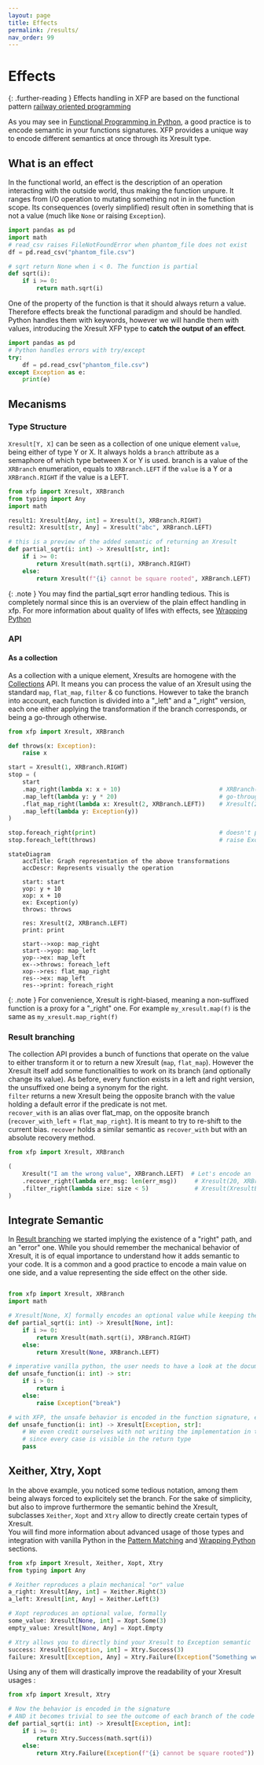 ```yaml
---
layout: page
title: Effects
permalink: /results/
nav_order: 99
---
```


<h1 style="font-weight: bold">Effects</h1>

{: .further-reading }
Effects handling in XFP are based on the functional pattern [railway oriented programming](https://naveenkumarmuguda.medium.com/railway-oriented-programming-a-powerful-functional-programming-pattern-ab454e467f31)

As you may see in [Functional Programming in Python](/python-fp/functional_programming/), a good practice is to encode semantic in your functions signatures. XFP provides a unique way to encode different semantics at once through its Xresult type. 

## What is an effect

In the functional world, an effect is the description of an operation interacting with the outside world, thus making the function unpure. It ranges from I/O operation to mutating something not in in the function scope. Its consequences (overly simplified) result often in something that is not a value (much like `None` or raising `Exception`).

```python
import pandas as pd
import math
# read_csv raises FileNotFoundError when phantom_file does not exist
df = pd.read_csv("phantom_file.csv") 

# sqrt return None when i < 0. The function is partial
def sqrt(i):
    if i >= 0:
        return math.sqrt(i)
```

One of the property of the function is that it should always return a value. Therefore effects break the functional paradigm and should be handled. Python handles them with keywords, however we will handle them with values, introducing the Xresult XFP type to **catch the output of an effect**.

```python
import pandas as pd
# Python handles errors with try/except
try:
    df = pd.read_csv("phantom_file.csv")
except Exception as e:
    print(e)
```

## Mecanisms

### Type Structure

`Xresult[Y, X]` can be seen as a collection of one unique element `value`, being either of type Y or X. It always holds a `branch` attribute as a semaphore of which type between X or Y is used. branch is a value of the `XRBranch` enumeration, equals to `XRBranch.LEFT` if the `value` is a Y or a `XRBranch.RIGHT` if the value is a LEFT.  

```python
from xfp import Xresult, XRBranch
from typing import Any
import math

result1: Xresult[Any, int] = Xresult(3, XRBranch.RIGHT)
result2: Xresult[str, Any] = Xresult("abc", XRBranch.LEFT)

# this is a preview of the added semantic of returning an Xresult
def partial_sqrt(i: int) -> Xresult[str, int]:
    if i >= 0:
        return Xresult(math.sqrt(i), XRBranch.RIGHT)
    else:
        return Xresult(f"{i} cannot be square rooted", XRBranch.LEFT)
```

{: .note }
You may find the partial_sqrt error handling tedious. This is completely normal since this is an overview of the plain effect handling in xfp. For more information about quality of lifes with effects, see [Wrapping Python](/python-fp/results/wrapping_python)

### API

#### As a collection

As a collection with a unique element, Xresults are homogene with the [Collections](/python-fp/collections/) API. It means you can process the value of an Xresult using the standard `map`, `flat_map`, `filter` & co functions. However to take the branch into account, each function is divided into a "_left" and a "_right" version, each one either applying the transformation if the branch corresponds, or being a go-through otherwise.

```python
from xfp import Xresult, XRBranch

def throws(x: Exception):
    raise x

start = Xresult(1, XRBranch.RIGHT)
stop = (
    start
    .map_right(lambda x: x + 10)                            # XRBranch(1 + 10, XRBranch.RIGHT) because result is a RIGHT
    .map_left(lambda y: y * 20)                             # go-through because result is a RIGHT
    .flat_map_right(lambda x: Xresult(2, XRBranch.LEFT))    # Xresult(2, XRBranch.LEFT) because the initial result is a RIGHT
    .map_left(lambda y: Exception(y))
)

stop.foreach_right(print)                                   # doesn't print anything
stop.foreach_left(throws)                                   # raise Exception(2)
```

```mermaid
stateDiagram
    accTitle: Graph representation of the above transformations
    accDescr: Represents visually the operation

    start: start
    yop: y + 10
    xop: x + 10
    ex: Exception(y)
    throws: throws

    res: Xresult(2, XRBranch.LEFT)
    print: print

    start-->xop: map_right
    start-->yop: map_left
    yop-->ex: map_left
    ex-->throws: foreach_left
    xop-->res: flat_map_right
    res-->ex: map_left
    res-->print: foreach_right

```

{: .note }
For convenience, Xresult is right-biased, meaning a non-suffixed function is a proxy for a "_right" one. For example `my_xresult.map(f)` is the same as `my_xresult.map_right(f)`

### Result branching

The collection API provides a bunch of functions that operate on the value to either transform it or to return a new Xresult (`map`, `flat_map`). However the Xresult itself add some functionalities to work on its branch (and optionally change its value). As before, every function exists in a left and right version, the unsuffixed one being a synonym for the right.  
`filter` returns a new Xresult being the opposite branch with the value holding a default error if the predicate is not met.  
`recover_with` is an alias over flat_map, on the opposite branch (`recover_with_left` = `flat_map_right`). It is meant to try to re-shift to the current bias.
`recover` holds a similar semantic as `recover_with` but with an absolute recovery method.

```python
from xfp import Xresult, XRBranch

(
    Xresult("I am the wrong value", XRBranch.LEFT)  # Let's encode an 'error' in the LEFT path
    .recover_right(lambda err_msg: len(err_msg))     # Xresult(20, XRBranch.RIGHT)
    .filter_right(lambda size: size < 5)             # Xresult(XresultError(...), XRBranch.LEFT)
)
```

## Integrate Semantic

In [Result branching](#result-branching) we started implying the existence of a "right" path, and an "error" one. While you should remember the mechanical behavior of Xresult, it is of equal importance to understand how it adds semantic to your code. It is a common and a good practice to encode a main value on one side, and a value representing the side effect on the other side.

```python

from xfp import Xresult, XRBranch
import math

# Xresult[None, X] formally encodes an optional value while keeping the power of a collection
def partial_sqrt(i: int) -> Xresult[None, int]:
    if i >= 0:
        return Xresult(math.sqrt(i), XRBranch.RIGHT)
    else:
        return Xresult(None, XRBranch.LEFT)

# imperative vanilla python, the user needs to have a look at the documentation to understand the behavior of the function
def unsafe_function(i: int) -> str:
    if i > 0:
        return i
    else:
        raise Exception("break")

# with XFP, the unsafe behavior is encoded in the function signature, enforcing the code auto documentation
def unsafe_function(i: int) -> Xresult[Exception, str]:
    # We even credit ourselves with not writing the implementation in this example
    # since every case is visible in the return type
    pass
```

## Xeither, Xtry, Xopt

In the above example, you noticed some tedious notation, among them being always forced to explicitely set the branch. For the sake of simplicity, but also to improve furthermore the semantic behind the Xresult, subclasses `Xeither`, `Xopt` and `Xtry` allow to directly create certain types of Xresult.  
You will find more information about advanced usage of those types and integration with vanilla Python in the [Pattern Matching](/python-fp/pattern_matching/) and [Wrapping Python](/python-fp/wrapping_python) sections.

```python
from xfp import Xresult, Xeither, Xopt, Xtry
from typing import Any

# Xeither reproduces a plain mechanical "or" value
a_right: Xresult[Any, int] = Xeither.Right(3)
a_left: Xresult[int, Any] = Xeither.Left(3)

# Xopt reproduces an optional value, formally
some_value: Xresult[None, int] = Xopt.Some(3)
empty_value: Xresult[None, Any] = Xopt.Empty

# Xtry allows you to directly bind your Xresult to Exception semantic
success: Xresult[Exception, int] = Xtry.Success(3)
failure: Xresult[Exception, Any] = Xtry.Failure(Exception("Something went wrong"))

```

Using any of them will drastically improve the readability of your Xresult usages : 

```python
from xfp import Xresult, Xtry

# Now the behavior is encoded in the signature
# AND it becomes trivial to see the outcome of each branch of the code
def partial_sqrt(i: int) -> Xresult[Exception, int]:
    if i >= 0:
        return Xtry.Success(math.sqrt(i))
    else:
        return Xtry.Failure(Exception(f"{i} cannot be square rooted"))
```
